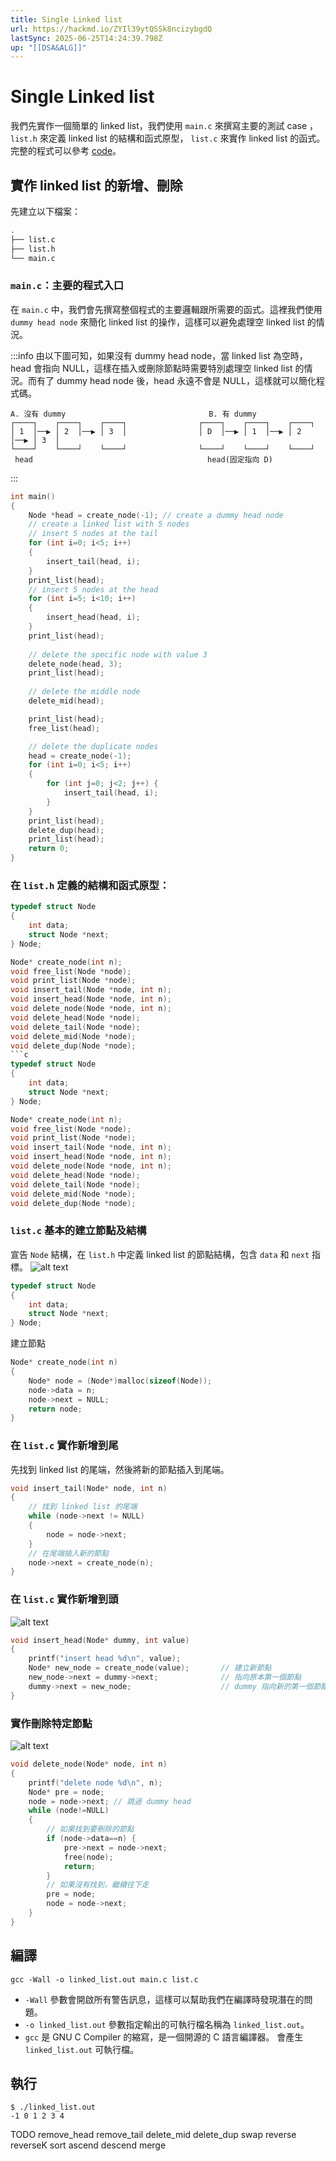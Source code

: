 ```yaml
---
title: Single Linked list
url: https://hackmd.io/ZYIl39ytQSSk8ncizybgdQ
lastSync: 2025-06-25T14:24:39.798Z
up: "[[DSA&ALG]]"
---
```

# Single Linked list

我們先實作一個簡單的 linked list，我們使用 `main.c` 來撰寫主要的測試 case ， `list.h` 來定義 linked list 的結構和函式原型， `list.c` 來實作 linked list 的函式。完整的程式可以參考 [code](https://github.com/alanhc/algorithm/tree/main/dsa/linked_list)。

## 實作 linked list 的新增、刪除

先建立以下檔案：

```bash
.
├── list.c
├── list.h
└── main.c
```

### `main.c`：主要的程式入口
在 `main.c` 中，我們會先撰寫整個程式的主要邏輯跟所需要的函式。這裡我們使用 `dummy head node` 來簡化 linked list 的操作，這樣可以避免處理空 linked list 的情況。

:::info
由以下圖可知，如果沒有 dummy head node，當 linked list 為空時，head 會指向 NULL，這樣在插入或刪除節點時需要特別處理空 linked list 的情況。而有了 dummy head node 後，head 永遠不會是 NULL，這樣就可以簡化程式碼。
```
A. 沒有 dummy                                B. 有 dummy
┌────┐    ┌────┐    ┌────┐                ┌────┐    ┌────┐    ┌────┐
│ 1  │──▶ │ 2  │──▶ │ 3  │                │ D  │──▶ │ 1  │──▶ │ 2  │──▶ │ 3  │
└────┘    └────┘    └────┘                └────┘    └────┘    └────┘
 head                                       head(固定指向 D)
```
:::

```c
int main()
{
    Node *head = create_node(-1); // create a dummy head node
    // create a linked list with 5 nodes
    // insert 5 nodes at the tail
    for (int i=0; i<5; i++)
    {
        insert_tail(head, i);
    }
    print_list(head);
    // insert 5 nodes at the head
    for (int i=5; i<10; i++)
    {
        insert_head(head, i);
    }
    print_list(head);
    
    // delete the specific node with value 3
    delete_node(head, 3);
    print_list(head);
    
    // delete the middle node
    delete_mid(head);

    print_list(head);
    free_list(head);

    // delete the duplicate nodes
    head = create_node(-1);
    for (int i=0; i<5; i++)
    {
        for (int j=0; j<2; j++) {
            insert_tail(head, i);
        }
    }
    print_list(head);
    delete_dup(head);
    print_list(head);
    return 0;
}
```

### 在 `list.h` 定義的結構和函式原型：

```c
typedef struct Node
{
    int data;
    struct Node *next;
} Node;

Node* create_node(int n);
void free_list(Node *node);
void print_list(Node *node);
void insert_tail(Node *node, int n);
void insert_head(Node *node, int n);
void delete_node(Node *node, int n);
void delete_head(Node *node);
void delete_tail(Node *node);
void delete_mid(Node *node);
void delete_dup(Node *node);
```c
typedef struct Node
{
    int data;
    struct Node *next;
} Node;

Node* create_node(int n);
void free_list(Node *node);
void print_list(Node *node);
void insert_tail(Node *node, int n);
void insert_head(Node *node, int n);
void delete_node(Node *node, int n);
void delete_head(Node *node);
void delete_tail(Node *node);
void delete_mid(Node *node);
void delete_dup(Node *node);
```
### `list.c` 基本的建立節點及結構
宣告 `Node` 結構，在 `list.h` 中定義 linked list 的節點結構，包含 `data` 和 `next` 指標。
![alt text](assets/image-2.png)
```c
typedef struct Node
{
    int data;
    struct Node *next;
} Node;
```
建立節點
```c
Node* create_node(int n)
{
    Node* node = (Node*)malloc(sizeof(Node));
    node->data = n;
    node->next = NULL;
    return node;
}
```

### 在 `list.c` 實作新增到尾
先找到 linked list 的尾端，然後將新的節點插入到尾端。
```c
void insert_tail(Node* node, int n)
{
    // 找到 linked list 的尾端
    while (node->next != NULL)
    {
        node = node->next;
    }
    // 在尾端插入新的節點
    node->next = create_node(n);
}
```
### 在 `list.c` 實作新增到頭
![alt text](assets/image.png)
```c
void insert_head(Node* dummy, int value)
{
    printf("insert head %d\n", value);
    Node* new_node = create_node(value);       // 建立新節點
    new_node->next = dummy->next;              // 指向原本第一個節點
    dummy->next = new_node;                    // dummy 指向新的第一個節點
}
```
### 實作刪除特定節點
![alt text](assets/image-3.png)
```c
void delete_node(Node* node, int n)
{
    printf("delete node %d\n", n);
    Node* pre = node;
    node = node->next; // 跳過 dummy head
    while (node!=NULL)
    {
        // 如果找到要刪除的節點
        if (node->data==n) {
            pre->next = node->next;
            free(node);
            return;
        }
        // 如果沒有找到，繼續往下走
        pre = node; 
        node = node->next;
    }
}
```

## 編譯
```
gcc -Wall -o linked_list.out main.c list.c 
```
- `-Wall` 參數會開啟所有警告訊息，這樣可以幫助我們在編譯時發現潛在的問題。
- `-o linked_list.out` 參數指定輸出的可執行檔名稱為 `linked_list.out`。
- `gcc` 是 GNU C Compiler 的縮寫，是一個開源的 C 語言編譯器。
會產生 `linked_list.out` 可執行檔。

## 執行
```
$ ./linked_list.out 
-1 0 1 2 3 4 
```

TODO
remove_head
remove_tail
delete_mid
delete_dup
swap
reverse
reverseK
sort
ascend
descend
merge